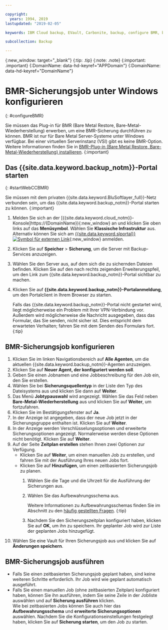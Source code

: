 ```yaml
---

copyright:
  years: 1994, 2019
lastupdated: "2019-02-05"

keywords: IBM Cloud backup, EVault, Carbonite, backup, configure BMR, bmr plug-in, bmr plugin, configuration

subcollection: Backup

---
```

{:new_window: target="_blank"}
{:tip: .tip}
{:note: .note}
{:important: .important}
{:DomainName: data-hd-keyref="APPDomain"}
{:DomainName: data-hd-keyref="DomainName"}

# BMR-Sicherungsjob unter Windows konfigurieren
{: #configureBMR}

Sie müssen das Plug-in für BMR (Bare Metal Restore, Bare-Metal-Wiederherstellung) erwerben, um eine BMR-Sicherung durchführen zu können. BMR ist nur für Bare Metal Server-Systeme  unter Windows verfügbar. Bei einer virtuellen Serverinstanz (VSI) gibt es keine BMR-Option. Weitere Informationen finden Sie in [BMR-Plug-in (Bare Metal Restore, Bare-Metal-Wiederherstellung) installieren](/docs/infrastructure/Backup?topic=Backup-BMRplugin#BMRplugin).
{:important}

## Das {{site.data.keyword.backup_notm}}-Portal starten
{: #startWebCCBMR}

Sie müssen mit dem privaten {{site.data.keyword.BluSoftlayer_full}}-Netz verbunden sein, um das {{site.data.keyword.backup_notm}}-Portal starten zu können.
{:important}

1. Melden Sie sich an der [{{site.data.keyword.cloud_notm}}-Konsole]https://{DomainName}){:new_window} an und klicken Sie oben links auf das **Menüsymbol**. Wählen Sie **Klassische Infrastruktur** aus.<br/>
   Alternativ können Sie sich am [{{site.data.keyword.slportal}} ![Symbol für externen Link](../../icons/launch-glyph.svg "Symbol für externen Link")](https://control.softlayer.com/){:new_window} anmelden.
2. Klicken Sie auf **Speicher** > **Sicherung**, um die Server mit Backup-Services anzuzeigen.
3. Wählen Sie den Server aus, auf dem sich die zu sichernden Dateien befinden. Klicken Sie auf den nach rechts zeigenden Erweiterungspfeil, um den Link zum {{site.data.keyword.backup_notm}}-Portal sichtbar zu machen.
4. Klicken Sie auf **{{site.data.keyword.backup_notm}}-Portalanmeldung**, um den Portalclient in Ihrem Browser zu starten.

   Falls das {{site.data.keyword.backup_notm}}-Portal nicht gestartet wird, liegt möglicherweise ein Problem mit Ihrer VPN-Verbindung vor. Außerdem wird möglicherweise die Nachricht ausgegeben, dass das Formular, das Sie senden, nicht sicher ist. Dies entspricht dem erwarteten Verhalten; fahren Sie mit dem Senden des Formulars fort.
   {:tip}

## BMR-Sicherungsjob konfigurieren

1. Klicken Sie im linken Navigationsbereich auf **Alle Agenten**, um die aktuellen {{site.data.keyword.backup_notm}}-Agenten anzuzeigen.
2. Klicken Sie auf **Neuer Agent, der konfiguriert werden soll**.
3. Geben Sie einen Jobnamen und eine Jobbeschreibung für den Job ein, den Sie erstellen.
4. Wählen Sie bei **Sicherungsquellentyp** in der Liste den Typ des Dateisystems aus und klicken Sie dann auf **Weiter**.
5. Das Menü **Jobtypauswahl** wird angezeigt. Wählen Sie das Feld neben **Bare-Metal-Wiederherstellung** aus und klicken Sie auf **Weiter**, um fortzufahren.
6. Klicken Sie im Bestätigungsfenster auf **Ja**.
7. In der Anzeige ist angegeben, dass der neue Job jetzt in der Sicherungsgruppe enthalten ist. Klicken Sie auf **Weiter**.
8. In der Anzeige werden Verschlüsselungsoptionen und erweiterte Sicherungsoptionen angezeigt. Normalerweise werden diese Optionen nicht benötigt. Klicken Sie auf **Weiter**.   
9. Auf der Seite **Zeitplan erstellen** stehen Ihnen zwei Optionen zur Verfügung.
   - Klicken Sie auf **Weiter**, um einen manuellen Job zu erstellen, und fahren Sie mit der Ausführung Ihres neuen Jobs fort.
   - Klicken Sie auf **Hinzufügen**, um einen zeitbasierten Sicherungsjob zu planen.
     1. Wählen Sie die Tage und die Uhrzeit für die Ausführung der Sicherungen aus.
     2. Wählen Sie das Aufbewahrungsschema aus.

        Weitere Informationen zu Aufbewahrungsschemas finden Sie im Abschnitt zu den [häufig gestellten Fragen](/docs/infrastructure/Backup?topic=Backup-faqs).
        {:tip}
     3. Nachdem Sie den Sicherungszeitplan konfiguriert haben, klicken Sie auf **OK**, um ihn zu speichern. Ihr geplanter Job wird zur Liste der geplanten Jobs hinzugefügt.
10. Wählen Sie eine Vault für Ihren Sicherungsjob aus und klicken Sie auf **Änderungen speichern**.


## BMR-Sicherungsjob ausführen

  - Falls Sie einen zeitbasierten Sicherungsjob geplant haben, sind keine weiteren Schritte erforderlich. Ihr Job wird wie geplant automatisch ausgeführt.
  - Falls Sie einen manuellen Job (ohne zeitbasierten Zeitplan) konfiguriert haben, können Sie ihn ausführen, indem Sie seine Zeile in der Jobliste auswählen und auf **Sicherung ausführen** klicken. <br/> Wie bei zeitbasierten Jobs können Sie auch hier das **Aufbewahrungsschema** und **erweiterte Sicherungsoptionen** auswählen. Nachdem Sie die Konfigurationseinstellungen festgelegt haben, klicken Sie auf **Sicherung starten**, um den Job zu starten.
